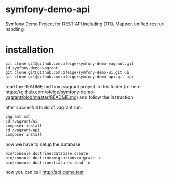 # symfony-demo-api
Symfony Demo Project for REST API including DTO, Mapper, unified rest url handling  

# installation

``` 
git clone git@github.com:ofeige/symfony-demo-vagrant.git
cd symfony-demo-vagrant
git clone git@github.com:ofeige/symfony-demo-ui.git ui
git clone git@github.com:ofeige/symfony-demo-api.git api
``` 

read the README.md from vagrant project in this folder (or here https://github.com/ofeige/symfony-demo-vagrant/blob/master/README.md) and follow the instruction

after succesfull build of vagrant run:
``` 
vagrant ssh
cd /vagrant/ui
composer install
cd /vagrant/api
composer install
``` 

now we have to setup the database
``` 
bin/console doctrine:database:create
bin/console doctrine:migrations:migrate -n
bin/console doctrine:fixtures:load -n
``` 

now you can call http://api.demo.test 
